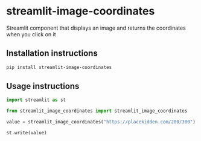 # streamlit-image-coordinates

Streamlit component that displays an image and returns the coordinates when you click on it

## Installation instructions

```sh
pip install streamlit-image-coordinates
```

## Usage instructions

```python
import streamlit as st

from streamlit_image_coordinates import streamlit_image_coordinates

value = streamlit_image_coordinates("https://placekidden.com/200/300")

st.write(value)
```
